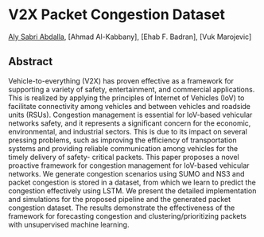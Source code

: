 # V2X Packet Congestion Dataset
 

[Aly Sabri Abdalla](https://alysabriabdalla.owlstown.net/), [Ahmad Al-Kabbany], [Ehab F. Badran], [Vuk Marojevic]

## Abstract
Vehicle-to-everything (V2X) has proven effective as
a framework for supporting a variety of safety, entertainment,
and commercial applications. This is realized by applying the
principles of Internet of Vehicles (IoV) to facilitate connectivity
among vehicles and between vehicles and roadside units (RSUs).
Congestion management is essential for IoV-based vehicular
networks safety, and it represents a significant concern for the
economic, environmental, and industrial sectors. This is due
to its impact on several pressing problems, such as improving
the efficiency of transportation systems and providing reliable
communication among vehicles for the timely delivery of safety-
critical packets. This paper proposes a novel proactive framework
for congestion management for IoV-based vehicular networks.
We generate congestion scenarios using SUMO and NS3 and
packet congestion is stored in a dataset, from which we learn
to predict the congestion effectively using LSTM. We present
the detailed implementation and simulations for the proposed
pipeline and the generated packet congestion dataset. The results
demonstrate the effectiveness of the framework for forecasting
congestion and clustering/prioritizing packets with unsupervised
machine learning.